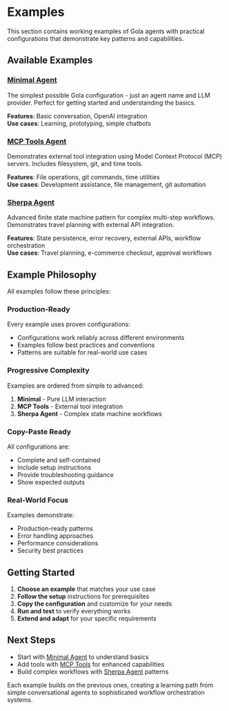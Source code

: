 # Examples

This section contains working examples of Gola agents with practical configurations that demonstrate key patterns and capabilities.

## Available Examples

### [Minimal Agent](minimal)
The simplest possible Gola configuration - just an agent name and LLM provider. Perfect for getting started and understanding the basics.

**Features**: Basic conversation, OpenAI integration  
**Use cases**: Learning, prototyping, simple chatbots

### [MCP Tools Agent](mcp)
Demonstrates external tool integration using Model Context Protocol (MCP) servers. Includes filesystem, git, and time tools.

**Features**: File operations, git commands, time utilities  
**Use cases**: Development assistance, file management, git automation

### [Sherpa Agent](sherpa)
Advanced finite state machine pattern for complex multi-step workflows. Demonstrates travel planning with external API integration.

**Features**: State persistence, error recovery, external APIs, workflow orchestration  
**Use cases**: Travel planning, e-commerce checkout, approval workflows

## Example Philosophy

All examples follow these principles:

### Production-Ready
Every example uses proven configurations:
- Configurations work reliably across different environments
- Examples follow best practices and conventions
- Patterns are suitable for real-world use cases

### Progressive Complexity
Examples are ordered from simple to advanced:
1. **Minimal** - Pure LLM interaction
2. **MCP Tools** - External tool integration  
3. **Sherpa Agent** - Complex state machine workflows

### Copy-Paste Ready
All configurations are:
- Complete and self-contained
- Include setup instructions
- Provide troubleshooting guidance
- Show expected outputs

### Real-World Focus
Examples demonstrate:
- Production-ready patterns
- Error handling approaches
- Performance considerations
- Security best practices

## Getting Started

1. **Choose an example** that matches your use case
2. **Follow the setup** instructions for prerequisites
3. **Copy the configuration** and customize for your needs
4. **Run and test** to verify everything works
5. **Extend and adapt** for your specific requirements

## Next Steps

- Start with [Minimal Agent](minimal) to understand basics
- Add tools with [MCP Tools](mcp) for enhanced capabilities  
- Build complex workflows with [Sherpa Agent](sherpa) patterns

Each example builds on the previous ones, creating a learning path from simple conversational agents to sophisticated workflow orchestration systems.